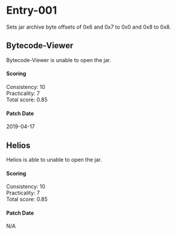 # Entry-001
Sets jar archive byte offsets of 0x6 and 0x7 to 0x0 and 0x8 to 0x8.

## Bytecode-Viewer
Bytecode-Viewer is unable to open the jar.

#### Scoring
Consistency: 10  
Practicality: 7  
Total score: 0.85  

#### Patch Date
2019-04-17

## Helios
Helios is able to unable to open the jar.

#### Scoring
Consistency: 10  
Practicality: 7  
Total score: 0.85  

#### Patch Date
N/A